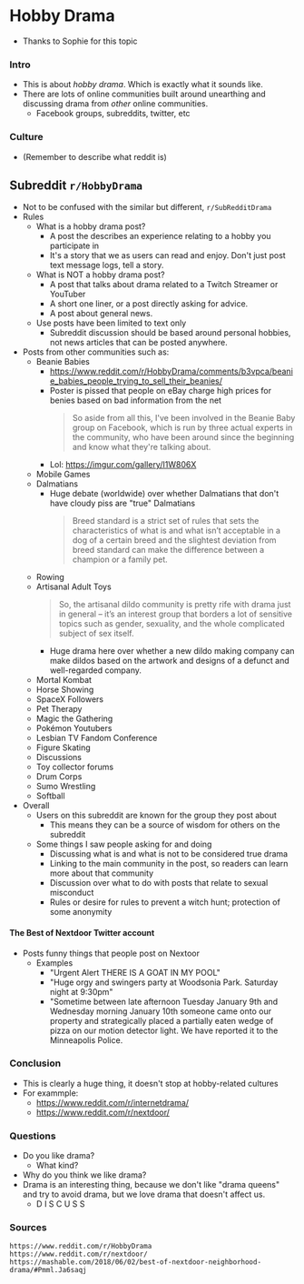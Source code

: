 Hobby Drama
===
* Thanks to Sophie for this topic 
### Intro
- This is about _hobby drama_.  Which is exactly what it sounds like.
- There are lots of online communities built around unearthing and discussing drama from _other_ online communities.
  - Facebook groups, subreddits, twitter, etc

### Culture
- (Remember to describe what reddit is)
## Subreddit `r/HobbyDrama`
- Not to be confused with the similar but different, `r/SubRedditDrama`
- Rules
  - What is a hobby drama post?
    - A post the describes an experience relating to a hobby you participate in
    - It's a story that we as users can read and enjoy.  Don't just post text message logs, tell a story.
  - What is NOT a hobby drama post?
    - A post that talks about drama related to a Twitch Streamer or YouTuber
    - A short one liner, or a post directly asking for advice.
    - A post about general news.
  - Use posts have been limited to text only
    - Subreddit discussion should be based around personal hobbies, not news articles that can be posted anywhere.
- Posts from other communities such as: 
  - Beanie Babies
    - https://www.reddit.com/r/HobbyDrama/comments/b3vpca/beanie_babies_people_trying_to_sell_their_beanies/
    - Poster is pissed that people on eBay charge high prices for benies based on bad information from the net
      > So aside from all this, I've been involved in the Beanie Baby group on Facebook, which is run by three actual experts in the community, who have been around since the beginning and know what they're talking about.
    - Lol: https://imgur.com/gallery/I1W806X
  - Mobile Games
  - Dalmatians
    - Huge debate (worldwide) over whether Dalmatians that don't have cloudy piss are "true" Dalmatians
      > Breed standard is a strict set of rules that sets the characteristics of what is and what isn’t acceptable in a dog of a certain breed and the slightest deviation from breed standard can make the difference between a champion or a family pet.
  - Rowing
  - Artisanal Adult Toys
    > So, the artisanal dildo community is pretty rife with drama just in general – it’s an interest group that borders a lot of sensitive topics such as gender, sexuality, and the whole complicated subject of sex itself.
    - Huge drama here over whether a new dildo making company can make dildos based on the artwork and designs of a defunct and well-regarded company.
  - Mortal Kombat
  - Horse Showing
  - SpaceX Followers
  - Pet Therapy
  - Magic the Gathering
  - Pokémon Youtubers
  - Lesbian TV Fandom Conference
  - Figure Skating
  - Discussions
  - Toy collector forums
  - Drum Corps
  - Sumo Wrestling
  - Softball
- Overall
  - Users on this subreddit are known for the group they post about
    - This means they can be a source of wisdom for others on the subreddit
  - Some things I saw people asking for and doing
    - Discussing what is and what is not to be considered true drama
    - Linking to the main community in the post, so readers can learn more about that community
    - Discussion over what to do with posts that relate to sexual misconduct
    - Rules or desire for rules to prevent a witch hunt; protection of some anonymity 
#### The Best of Nextdoor Twitter account
- Posts funny things that people post on Nextoor
  - Examples
    - "Urgent Alert THERE IS A GOAT IN MY POOL"
    - "Huge orgy and swingers party at Woodsonia Park.  Saturday night at 9:30pm"
    - "Sometime between late afternoon Tuesday January 9th and Wednesday morning January 10th someone came onto our property and strategically placed a partially eaten wedge of pizza on our motion detector light.  We have reported it to the Minneapolis Police.

### Conclusion
- This is clearly a huge thing, it doesn't stop at hobby-related cultures
- For exammple:
  - https://www.reddit.com/r/internetdrama/
  - https://www.reddit.com/r/nextdoor/
### Questions
- Do you like drama?
  - What kind?
- Why do you think we like drama?
- Drama is an interesting thing, because we don't like "drama queens" and try to avoid drama, but we love drama that doesn't affect us.
  - D I S C U S S

### Sources
```
https://www.reddit.com/r/HobbyDrama
https://www.reddit.com/r/nextdoor/
https://mashable.com/2018/06/02/best-of-nextdoor-neighborhood-drama/#Pmml.Ja6saqj
```

